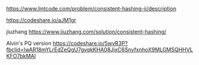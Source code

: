 https://www.lintcode.com/problem/consistent-hashing-ii/description

https://codeshare.io/aJM1gr

jiuzhang https://www.jiuzhang.com/solution/consistent-hashing/

Alvin's PQ version
https://codeshare.io/5wvR3P?fbclid=IwAR18mYLrEdZeQgU7gvqkKHA08JjxC6SnyfxnhoX9MLGMSQHHVLKFO7bkMAI
